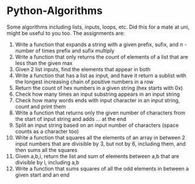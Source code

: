 # Python-Algorithms

Some algorithms including lists, inputs, loops, etc. Did this for a mate at uni, might be useful to you too. The assignments are:

1) Write a function that expands a string with a given prefix, sufix, and n - number of times prefix and sufix multiply
2) Write a function that only returns the count of elements of a list that are less than the given max
3) Given 2 list inputs, find the elements that appear in both
4) Write a function that has a list as input, and have it return a sublist with the longest increasing chain of positive numbers in a row
5) Return the count of hex numbers in a given string (hex starts with 0x)
6) Check how many times an input substring appears in an input string
7) Check how many words ends with input character in an input string, count and print them
8) Write a function that returns only the given number of characters from the start of input string and adds ... at the end
9) Split an input string based on an input number of characters (space counts as a character too)
10) Write a function that squares all the elements of an array in between 2 input numbers that are divisible by 3, but not by 6, including them, and then sums all the squares
11) Given a,b,i, return the list and sum of elements between a,b that are divisible by i, including a,b
12) Write a function that sums squares of all the odd elements in between a given start and an end

